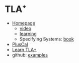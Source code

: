 # TLA⁺

- [Homepage](https://lamport.azurewebsites.net/tla/tla.html)
  - [video](https://lamport.azurewebsites.net/video/videos.html)
  - [learning](https://lamport.azurewebsites.net/tla/learning.html)
  - Specifying Systems: [book](https://lamport.azurewebsites.net/tla/book.html?back-link=learning.html#book)
- [PlusCal](https://lamport.azurewebsites.net/tla/tutorial/contents.html)
- [Learn TLA+](https://learntla.com/)
- github: [examples](https://github.com/tlaplus/Examples)
